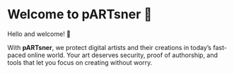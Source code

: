 # Welcome to pARTsner 🤩

Hello and welcome! 🎨  

With **pARTsner**, we protect digital artists and their creations in today’s fast-paced online world. Your art deserves security, proof of authorship, and tools that let you focus on creating without worry.  
